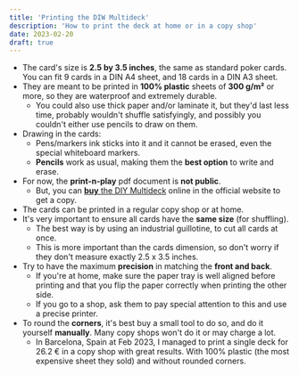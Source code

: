 ```yaml
---
title: 'Printing the DIW Multideck'
description: 'How to print the deck at home or in a copy shop'
date: 2023-02-20
draft: true
---
```


- The card's size is **2.5 by 3.5 inches**, the same as standard poker cards. You can fit 9 cards in a DIN A4 sheet, and 18 cards in a DIN A3 sheet.
- They are meant to be printed in **100% plastic** sheets of **300 g/m²** or more, so they are waterproof and extremely durable.
  - You could also use thick paper and/or laminate it, but they'd last less time, probably wouldn't shuffle satisfyingly, and possibly you couldn't either use pencils to draw on them.
- Drawing in the cards:
  - Pens/markers ink sticks into it and it cannot be erased, even the special whiteboard markers.
  - **Pencils** work as usual, making them the **best option** to write and erase.
- For now, the **print-n-play** pdf document is **not public**.
  - But, you can [**buy** the DIY Multideck](/shop) online in the official website to get a copy.
- The cards can be printed in a regular copy shop or at home.
- It's very important to ensure all cards have the **same size** (for shuffling).
  - The best way is by using an industrial guillotine, to cut all cards at once.
  - This is more important than the cards dimension, so don't worry if they don't measure exactly 2.5 x 3.5 inches.
- Try to have the maximum **precision** in matching the **front and back**.
  - If you're at home, make sure the paper tray is well aligned before printing and that you flip the paper correctly when printing the other side.
  - If you go to a shop, ask them to pay special attention to this and use a precise printer.
- To round the **corners**, it's best buy a small tool to do so, and do it yourself **manually**. Many copy shops won't do it or may charge a lot.
  - In Barcelona, Spain at Feb 2023, I managed to print a single deck for 26.2 € in a copy shop with great results. With 100% plastic (the most expensive sheet they sold) and without rounded corners.

